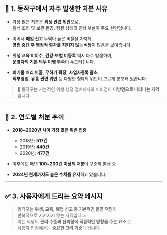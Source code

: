## 🧾 1. 동작구에서 자주 발생한 처분 사유

- 가장 많은 처분은 **위생 관련 위반**으로,  
  음식 조리 및 보관 환경, 청결 상태의 관리 부실이 주요 원인입니다.

- 이어서 **폐업 신고 누락**이 높은 비율을 차지해,  
  **영업 중단 후 행정적 절차를 지키지 않는 식당**이 많음을 보여줍니다.

- **위생 교육 미이수**, **건강·보험 미등록** 역시 다수 발생하며,  
  **운영자의 기본 의무 이행 부족**이 두드러집니다.

- **폐기물 처리 미흡**, **무허가 확장**, **사업자등록 말소**,  
  **외부영업**, **유흥 관련 위반** 등 다양한 형태의 위반이 고르게 분포돼 있습니다.

> 📌 동작구는 기본적인 위생·행정 절차에서의 미비점이 **다방면으로 나타나는 지역**입니다.

---

## 📆 2. 연도별 처분 추이

- **2018~2020년 사이 가장 많은 위반 집중**
  - 2018년: **517건**
  - 2019년: **440건**
  - 2020년: **477건**

- 이후에도 매년 **100~200건 이상의 처분**이 꾸준히 발생 중

- **2024년 현재까지도 높은 수치를 유지**하고 있습니다.

---

## ✅ 3. 사용자에게 드리는 요약 메시지

> 동작구는 **위생, 교육, 폐업 신고 등 기본적인 운영 책임**이  
> 반복적으로 지켜지지 않는 지역입니다.  
> 이는 식당의 **관리 수준과 신뢰성에 직접적인 영향을 주는 요소**로,  
> 사용자 입장에서는 **중요한 고려 기준**이 됩니다.
